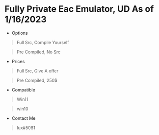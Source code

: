 # Fully Private Eac Emulator, UD As of 1/16/2023

- Options
> Full Src, Compile Yourself

> Pre Compiled, No Src

- Prices
> Full Src, Give A offer

> Pre Compiled, 250$



- Compatible 
> Win11

> win10


- Contact Me
> lux#5081
